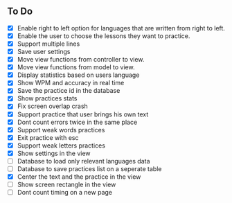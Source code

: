 
## To Do

- [x] Enable right to left option for languages that are written from right to left.
- [x] Enable the user to choose the lessons they want to practice.
- [x] Support multiple lines
- [x] Save user settings
- [x] Move view functions from controller to view.
- [x] Move view functions from model to view.
- [x] Display statistics based on users language
- [x] Show WPM and accuracy in real time
- [x] Save the practice id in the database
- [x] Show practices stats
- [x] Fix screen overlap crash
- [x] Support practice that user brings his own text 
- [x] Dont count errors twice in the same place
- [x] Support weak words practices
- [x] Exit practice with esc
- [x] Support weak letters practices
- [x] Show settings in the view
- [ ] Database to load only relevant languages data
- [ ] Database to save practices list on a seperate table
- [x] Center the text and the practice in the view
- [ ] Show screen rectangle in the view
- [ ] Dont count timing on a new page
